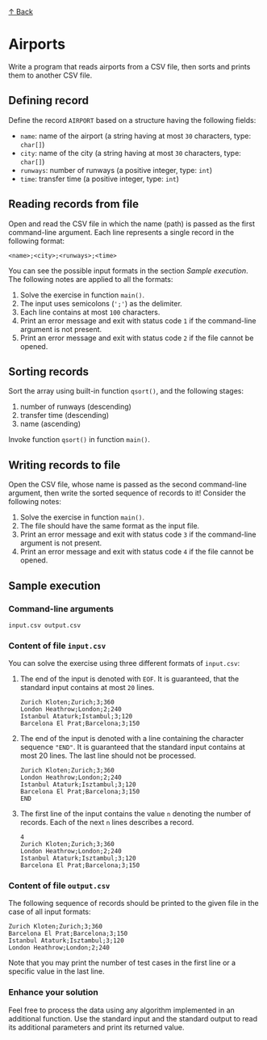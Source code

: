 [↑ Back](../../README.md)

# Airports

Write a program that reads airports from a CSV file, then sorts and prints them to another CSV file.

## Defining record

Define the record `AIRPORT` based on a structure having the following fields:

* `name`: name of the airport (a string having at most `30` characters, type: `char[]`)
* `city`: name of the city (a string having at most `30` characters, type: `char[]`)
* `runways`: number of runways (a positive integer, type: `int`)
* `time`: transfer time (a positive integer, type: `int`)

## Reading records from file

Open and read the CSV file in which the name (path) is passed as the first command-line argument. Each line represents a single record in the following format:

```
<name>;<city>;<runways>;<time>
```

You can see the possible input formats in the section *Sample execution*. The following notes are applied to all the formats:

1. Solve the exercise in function `main()`.
2. The input uses semicolons (`';'`) as the delimiter.
3. Each line contains at most `100` characters.
4. Print an error message and exit with status code `1` if the command-line argument is not present.
5. Print an error message and exit with status code `2` if the file cannot be opened.

## Sorting records

Sort the array using built-in function `qsort()`, and the following stages:

1. number of runways (descending)
2. transfer time (descending)
3. name (ascending)

Invoke function `qsort()` in function `main()`.

## Writing records to file

Open the CSV file, whose name is passed as the second command-line argument, then write the sorted sequence of records to it! Consider the following notes:

1. Solve the exercise in function `main()`.
2. The file should have the same format as the input file.
3. Print an error message and exit with status code `3` if the command-line argument is not present.
4. Print an error message and exit with status code `4` if the file cannot be opened.

## Sample execution

### Command-line arguments

```
input.csv output.csv
```

### Content of file `input.csv`

You can solve the exercise using three different formats of `input.csv`:

1. The end of the input is denoted with `EOF`. It is guaranteed, that the standard input contains at most `20` lines.

    ```
    Zurich Kloten;Zurich;3;360
    London Heathrow;London;2;240
    Istanbul Ataturk;Istambul;3;120
    Barcelona El Prat;Barcelona;3;150
    ```

2. The end of the input is denoted with a line containing the character sequence `"END"`. It is guaranteed that the standard input contains at most 20 lines. The last line should not be processed.

    ```
    Zurich Kloten;Zurich;3;360
    London Heathrow;London;2;240
    Istanbul Ataturk;Isztambul;3;120
    Barcelona El Prat;Barcelona;3;150
    END
    ```

3. The first line of the input contains the value `n` denoting the number of records. Each of the next `n` lines describes a record.

    ```
    4
    Zurich Kloten;Zurich;3;360
    London Heathrow;London;2;240
    Istanbul Ataturk;Isztambul;3;120
    Barcelona El Prat;Barcelona;3;150
    ```

### Content of file `output.csv`

The following sequence of records should be printed to the given file in the case of all input formats:

```
Zurich Kloten;Zurich;3;360
Barcelona El Prat;Barcelona;3;150
Istanbul Ataturk;Isztambul;3;120
London Heathrow;London;2;240
```

Note that you may print the number of test cases in the first line or a specific value in the last line.

### Enhance your solution

Feel free to process the data using any algorithm implemented in an additional function. Use the standard input and the standard output to read its additional parameters and print its returned value.
